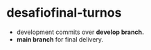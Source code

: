 # desafiofinal-turnos

- development commits over **develop branch.**
- **main branch** for final delivery.
